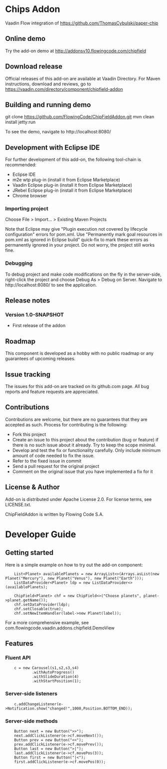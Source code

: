 # Chips Addon

Vaadin Flow integration of https://github.com/ThomasCybulski/paper-chip

## Online demo

Try the add-on demo at http://addonsv10.flowingcode.com/chipfield

## Download release

Official releases of this add-on are available at Vaadin Directory. For Maven instructions, download and reviews, go to https://vaadin.com/directory/component/chipfield-addon

## Building and running demo

git clone https://github.com/FlowingCode/ChipFieldAddon.git
mvn clean install jetty:run

To see the demo, navigate to http://localhost:8080/

## Development with Eclipse IDE

For further development of this add-on, the following tool-chain is recommended:
- Eclipse IDE
- m2e wtp plug-in (install it from Eclipse Marketplace)
- Vaadin Eclipse plug-in (install it from Eclipse Marketplace)
- JRebel Eclipse plug-in (install it from Eclipse Marketplace)
- Chrome browser

### Importing project

Choose File > Import... > Existing Maven Projects

Note that Eclipse may give "Plugin execution not covered by lifecycle configuration" errors for pom.xml. Use "Permanently mark goal resources in pom.xml as ignored in Eclipse build" quick-fix to mark these errors as permanently ignored in your project. Do not worry, the project still works fine. 

### Debugging

To debug project and make code modifications on the fly in the server-side, right-click the project and choose Debug As > Debug on Server. Navigate to http://localhost:8080/ to see the application.
 
## Release notes

### Version 1.0-SNAPSHOT
- First release of the addon

## Roadmap

This component is developed as a hobby with no public roadmap or any guarantees of upcoming releases.

## Issue tracking

The issues for this add-on are tracked on its github.com page. All bug reports and feature requests are appreciated. 

## Contributions

Contributions are welcome, but there are no guarantees that they are accepted as such. Process for contributing is the following:
- Fork this project
- Create an issue to this project about the contribution (bug or feature) if there is no such issue about it already. Try to keep the scope minimal.
- Develop and test the fix or functionality carefully. Only include minimum amount of code needed to fix the issue.
- Refer to the fixed issue in commit
- Send a pull request for the original project
- Comment on the original issue that you have implemented a fix for it

## License & Author

Add-on is distributed under Apache License 2.0. For license terms, see LICENSE.txt.

ChipFieldAddon is written by Flowing Code S.A.

# Developer Guide

## Getting started

Here is a simple example on how to try out the add-on component:

    	List<Planet> availablePlanets = new ArrayList<>(Arrays.asList(new Planet("Mercury"), new Planet("Venus"), new Planet("Earth")));
    	ListDataProvider<Planet> ldp = new ListDataProvider<>(availablePlanets);
    	
    	ChipField<Planet> chf = new ChipField<>("Choose planets", planet->planet.getName());
    	chf.setDataProvider(ldp);
    	chf.setClosable(true);
    	chf.setNewItemHandler(label->new Planet(label));

For a more comprehensive example, see com.flowingcode.vaadin.addons.chipfield.DemoView

## Features

### Fluent API

    	c = new Carousel(s1,s2,s3,s4)
    			.withAutoProgress()
    			.withSlideDuration(4)
    			.withStartPosition(1);

### Server-side listeners

    	c.addChangeListener(e->Notification.show("changed!",1000,Position.BOTTOM_END));

### Server-side methods

    	Button next = new Button(">>");
    	next.addClickListener(e->cf.moveNext());
    	Button prev = new Button("<<");
    	prev.addClickListener(e->cf.movePrev());
    	Button last = new Button(">|");
    	last.addClickListener(e->cf.movePos(3));
    	Button first = new Button("|<");
    	first.addClickListener(e->cf.movePos(0));

